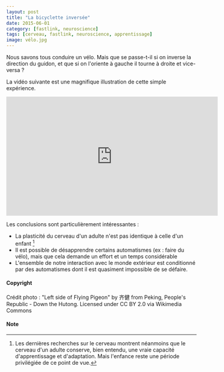 ```yaml
---
layout: post
title: "La bicyclette inversée"
date: 2015-06-01
category: [fastlink, neuroscience]
tags: [cerveau, fastlink, neuroscience, apprentissage]
image: vélo.jpg
---
```


Nous savons tous conduire un vélo. Mais que se passe-t-il si on inverse la direction du guidon, et que si on l'oriente à gauche il tourne à droite et vice-versa ?

La vidéo suivante est une magnifique illustration de cette simple expérience.



<iframe width="560" height="315" src="https://www.youtube.com/embed/MFzDaBzBlL0" frameborder="0" allowfullscreen></iframe>

<!--more-->

Les conclusions sont particulièrement intéressantes :

- La plasticité du cerveau d'un adulte n'est pas identique à celle d'un enfant [^1]
- Il est possible de désapprendre certains automatismes (ex : faire du vélo), mais que cela demande un effort et un temps considérable
- L'ensemble de notre interaction avec le monde extérieur est conditionné par des automatismes dont il est quasiment impossible de se défaire.


#### Copyright ####
Crédit photo : "Left side of Flying Pigeon" by 齐健 from Peking, People's Republic - Down the Hutong. Licensed under CC BY 2.0 via Wikimedia Commons

#### Note ####
[^1]: Les dernières recherches sur le cerveau montrent néanmoins que le cerveau d'un adulte conserve, bien entendu, une vraie capacité d'apprentissage et d'adaptation. Mais l'enfance reste une période privilégiée de ce point de vue.
